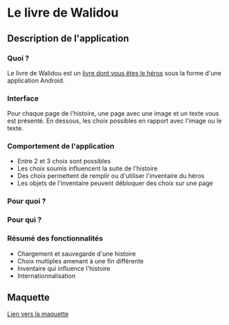 # Le livre de Walidou 

## Description de l'application

### Quoi ?
Le livre de Walidou est un [livre dont vous êtes le héros](https://fr.wikipedia.org/wiki/Un_livre_dont_vous_%C3%AAtes_le_h%C3%A9ros) sous la forme d'une application Android.

### Interface
Pour chaque page de l'histoire, une page avec une image et un texte vous est présenté. En dessous, les choix possibles en rapport avec l'image ou le texte.

### Comportement de l'application
- Entre 2 et 3 choix sont possibles
- Les choix soumis influencent la suite de l'histoire
- Des choix permettent de remplir ou d'utiliser l'inventaire du héros
- Les objets de l'inventaire peuvent débloquer des choix sur une page

### Pour quoi ?



### Pour qui ?



### Résumé des fonctionnalités
- Chargement et sauvegarde d'une histoire
- Choix multiples amenant à une fin différente
- Inventaire qui influence l'histoire
- Internationnalisation


## Maquette
 [Lien vers la maquette](https://www.figma.com/file/1NebmQL2UvMmTIscu0DbeE/Projet-Android?node-id=0%3A1)
